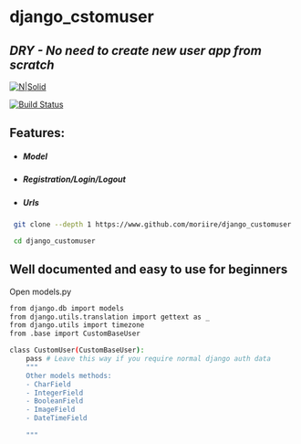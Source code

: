 # django_cstomuser
## _DRY - No need to create new user app from scratch_

[![N|Solid](https://cldup.com/dTxpPi9lDf.thumb.png)](https://nodesource.com/products/nsolid)

[![Build Status](https://travis-ci.org/joemccann/dillinger.svg?branch=master)](https://travis-ci.org/joemccann/dillinger)

## Features:
- ##### Model
- ##### Registration/Login/Logout
- ##### Urls
```sh
 git clone --depth 1 https://www.github.com/moriire/django_customuser
```
```sh
 cd django_customuser
```
## Well documented and easy to use for beginners
Open models.py

```sh
from django.db import models
from django.utils.translation import gettext as _
from django.utils import timezone
from .base import CustomBaseUser

class CustomUser(CustomBaseUser):
    pass # Leave this way if you require normal django auth data
    """
    Other models methods:
    - CharField
    - IntegerField
    - BooleanField
    - ImageField
    - DateTimeField
    
    """
    
```
